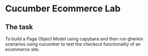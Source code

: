 # Cucumber Ecommerce Lab

## The task
To build a Page Object Model using capybara and then run gherkin scenarios using cucumber to test the checkout functionality of an ecommerce site.
